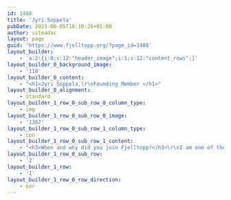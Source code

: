 ```yaml
---
id: 1408
title: 'Jyri Soppela'
pubDate: 2023-06-05T18:10:26+01:00
author: siteadac
layout: page
guid: 'https://www.fjelltopp.org/?page_id=1408'
layout_builder:
    - 'a:2:{i:0;s:12:"header_image";i:1;s:12:"content_rows";}'
layout_builder_0_background_image:
    - '118'
layout_builder_0_content:
    - "<h1>Jyri Soppela,\r\nFounding Member </h1>"
layout_builder_0_alignment:
    - standard
layout_builder_1_row_0_sub_row_0_column_type:
    - img
layout_builder_1_row_0_sub_row_0_image:
    - '1387'
layout_builder_1_row_0_sub_row_1_column_type:
    - con
layout_builder_1_row_0_sub_row_1_content:
    - "<h3>When and why did you join Fjelltopp?</h3>\r\nI am one of the founders, joining the team in 2015. The impact of our work has always been the main attraction for me, along with being able to work alongside some amazing talent in our team. The project that got me started was our Jordan public health surveillance project.\r\n<h3>What strengths do you bring to Fjelltopp?</h3>\r\nI started out as a database expert, along the way I have gained experience in sales and operations responsibilities. My background is in bioinformatics and software development. I’m often our “man in the field” in projects that don’t specifically require the project manager’s presence at the site of implementation.\r\n<h3>What’s most important to you about working at Fjelltopp?</h3>\r\nFjelltopp is in a unique position of having years of experience in working in both crisis areas and in humanitarian development. We provide expertise and capacity that is hard to come by, bringing together skills in technology, public health and humanitarian aid.\r\n<h3>What values are most important to you?</h3>\r\n<strong>Sustainability and long-term thinking</strong>, not only in our data projects, but in all aspects of a society.\r\n\r\nI think <strong>growing</strong> skills and education are the building blocks of successful companies as well as societies. A sustainable change in a company or a society requires its members to adopt new ways of thinking, understanding concepts on a higher level. Access to education is essential for growth."
layout_builder_1_row_0_sub_row:
    - '2'
layout_builder_1_row:
    - '1'
layout_builder_1_row_0_row_direction:
    - nor
---
```


